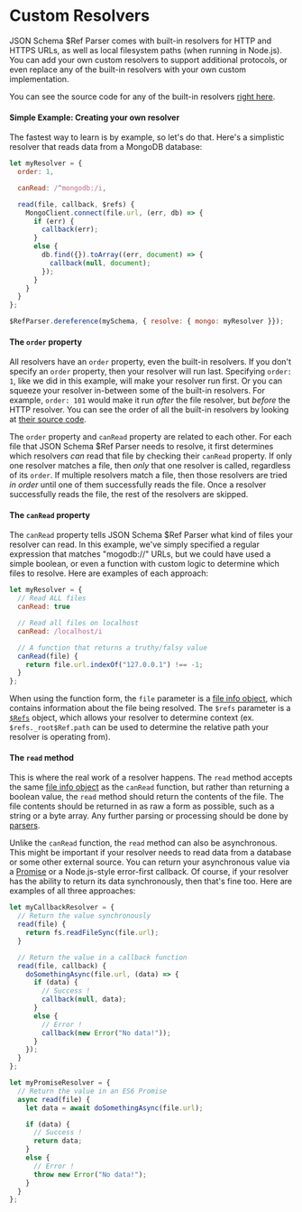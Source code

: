 Custom Resolvers
==========================

JSON Schema $Ref Parser comes with built-in resolvers for HTTP and HTTPS URLs, as well as local filesystem paths (when running in Node.js).  You can add your own custom resolvers to support additional protocols, or even replace any of the built-in resolvers with your own custom implementation.

You can see the source code for any of the built-in resolvers [right here](../../lib/resolvers).

#### Simple Example: Creating your own resolver
The fastest way to learn is by example, so let's do that.  Here's a simplistic resolver that reads data from a MongoDB database:

```javascript
let myResolver = {
  order: 1,

  canRead: /^mongodb:/i,

  read(file, callback, $refs) {
    MongoClient.connect(file.url, (err, db) => {
      if (err) {
        callback(err);
      }
      else {
        db.find({}).toArray((err, document) => {
          callback(null, document);
        });
      }
    }
  }
};

$RefParser.dereference(mySchema, { resolve: { mongo: myResolver }});
```

#### The `order` property
All resolvers have an `order` property, even the built-in resolvers.  If you don't specify an `order` property, then your resolver will run last. Specifying `order: 1`, like we did in this example, will make your resolver run first.  Or you can squeeze your resolver in-between some of the built-in resolvers.  For example, `order: 101` would make it run _after_ the file resolver, but _before_ the HTTP resolver.  You can see the order of all the built-in resolvers by looking at [their source code](../../lib/resolvers).

The `order` property and `canRead` property are related to each other. For each file that JSON Schema $Ref Parser needs to resolve, it first determines which resolvers _can_ read that file by checking their `canRead` property.  If only one resolver matches a file, then _only_ that one resolver is called, regardless of its `order`.  If multiple resolvers match a file, then those resolvers are tried _in order_ until one of them successfully reads the file. Once a resolver successfully reads the file, the rest of the resolvers are skipped.


#### The `canRead` property
The `canRead` property tells JSON Schema $Ref Parser what kind of files your resolver can read. In this example, we've simply specified a regular expression that matches "mogodb://" URLs, but we could have used a simple boolean, or even a function with custom logic to determine which files to resolve.  Here are examples of each approach:

```javascript
let myResolver = {
  // Read ALL files
  canRead: true

  // Read all files on localhost
  canRead: /localhost/i

  // A function that returns a truthy/falsy value
  canRead(file) {
    return file.url.indexOf("127.0.0.1") !== -1;
  }
};
```

When using the function form, the `file` parameter is a [file info object](file-info-object.md), which contains information about the file being resolved. The `$refs` parameter is a [`$Refs`](../refs.md) object, which allows your resolver to determine context (ex. `$refs._root$Ref.path` can be used to determine the relative path your resolver is operating from).

#### The `read` method
This is where the real work of a resolver happens.  The `read` method accepts the same [file info object](file-info-object.md) as the `canRead` function, but rather than returning a boolean value, the `read` method should return the contents of the file.  The file contents should be returned in as raw a form as possible, such as a string or a byte array.  Any further parsing or processing should be done by [parsers](parsers.md).

Unlike the `canRead` function, the `read` method can also be asynchronous. This might be important if your resolver needs to read data from a database or some other external source.  You can return your asynchronous value via a [Promise](https://developer.mozilla.org/en-US/docs/Web/JavaScript/Reference/Global_Objects/Promise) or a Node.js-style error-first callback.  Of course, if your resolver has the ability to return its data synchronously, then that's fine too.  Here are examples of all three approaches:

```javascript
let myCallbackResolver = {
  // Return the value synchronously
  read(file) {
    return fs.readFileSync(file.url);
  }

  // Return the value in a callback function
  read(file, callback) {
    doSomethingAsync(file.url, (data) => {
      if (data) {
        // Success !
        callback(null, data);
      }
      else {
        // Error !
        callback(new Error("No data!"));
      }
    });
  }
};

let myPromiseResolver = {
  // Return the value in an ES6 Promise
  async read(file) {
    let data = await doSomethingAsync(file.url);

    if (data) {
      // Success !
      return data;
    }
    else {
      // Error !
      throw new Error("No data!");
    }
  }
};
```
